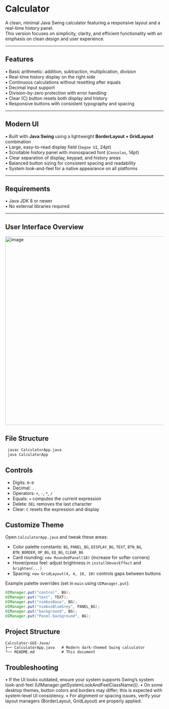# Calculator
A clean, minimal Java Swing calculator featuring a responsive layout and a real-time history panel.  
This version focuses on simplicity, clarity, and efficient functionality with an emphasis on clean design and user experience.

---

## Features

• Basic arithmetic: addition, subtraction, multiplication, division  
• Real-time history display on the right side  
• Continuous calculations without resetting after equals  
• Decimal input support  
• Division-by-zero protection with error handling  
• Clear (C) button resets both display and history  
• Responsive buttons with consistent typography and spacing  

---

## Modern UI

• Built with **Java Swing** using a lightweight **BorderLayout + GridLayout** combination  
• Large, easy-to-read display field (`Segoe UI`, 24pt)  
• Scrollable history panel with monospaced font (`Consolas`, 14pt)  
• Clear separation of display, keypad, and history areas  
• Balanced button sizing for consistent spacing and readability  
• System look-and-feel for a native appearance on all platforms  

---

## Requirements

• Java JDK 8 or newer  
• No external libraries required  

---

## User Interface Overview

<img width="529" height="600" alt="image" src="https://github.com/user-attachments/assets/376716a1-95a1-49ec-bdf4-4bb6831ea968" />


## File Structure
```bash
 javac CalculatorApp.java
 java CalculatorApp
```

## Controls
- Digits: `0–9`
- Decimal: `.`
- Operators: `+`, `-`, `*`, `/`
- Equals: `=` computes the current expression
- Delete: `DEL` removes the last character
- Clear: `C` resets the expression and display

## Customize Theme
Open `CalculatorApp.java` and tweak these areas:
- Color palette constants: `BG`, `PANEL_BG`, `DISPLAY_BG`, `TEXT`, `BTN_BG`, `BTN_BORDER`, `OP_BG`, `EQ_BG`, `CLEAR_BG`
- Card rounding: `new RoundedPanel(18)` (increase for softer corners)
- Hover/press feel: adjust brightness in `installHoverEffect` and `brighten(...)`
- Spacing: `new GridLayout(4, 4, 10, 10)` controls gaps between buttons

Example palette overrides (set in `main` using `UIManager.put`):
```java
UIManager.put("control", BG);
UIManager.put("text", TEXT);
UIManager.put("nimbusBase", BG);
UIManager.put("nimbusBlueGrey", PANEL_BG);
UIManager.put("background", BG);
UIManager.put("Panel.background", BG);
```

## Project Structure
```
Calculator-GUI-Java/
├── CalculatorApp.java   # Modern dark-themed Swing calculator
└── README.md            # This document
```

## Troubleshooting
• If the UI looks outdated, ensure your system supports Swing’s system look-and-feel (UIManager.getSystemLookAndFeelClassName()).
• On some desktop themes, button colors and borders may differ; this is expected with system-level UI consistency.
• For alignment or spacing issues, verify your layout managers (BorderLayout, GridLayout) are properly applied.
